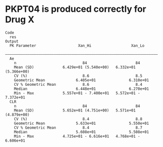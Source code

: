 # PKPT04 is produced correctly for Drug X

    Code
      res
    Output
      PK Parameter                   Xan_Hi                  Xan_Lo        
      —————————————————————————————————————————————————————————————————————
      Ae                                                                   
        n                              84                      84          
        Mean (SD)             6.429e+01 (5.540e+00)   6.332e+01 (5.366e+00)
        CV (%)                         8.6                     8.5         
        Geometric Mean              6.405e+01               6.310e+01      
        CV % Geometric Mean            8.6                     8.4         
        Median                      6.448e+01               6.270e+01      
        Min - Max             5.557e+01 - 7.400e+01   5.572e+01 - 7.372e+01
      CLR                                                                  
        n                              84                      84          
        Mean (SD)             5.652e+01 (4.751e+00)   5.571e+01 (4.879e+00)
        CV (%)                         8.4                     8.8         
        Geometric Mean              5.633e+01               5.550e+01      
        CV % Geometric Mean            8.4                     8.7         
        Median                      5.608e+01               5.508e+01      
        Min - Max             4.725e+01 - 6.616e+01   4.768e+01 - 6.606e+01

